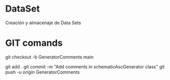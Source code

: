 # DataSet
Creación y almacenaje de Data Sets

# GIT comands

git checkout -b GeneratorComments main

git add .
git commit -m "Add comments in schematicAscGenerator class"
git push -u origin GeneratorComments
